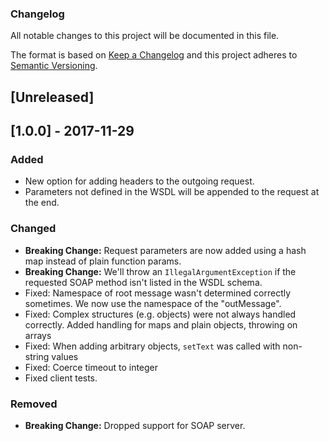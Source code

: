 ### Changelog

All notable changes to this project will be documented in this file.

The format is based on [Keep a Changelog](http://keepachangelog.com/en/1.0.0/)
and this project adheres to [Semantic Versioning](http://semver.org/spec/v2.0.0.html).

## [Unreleased]

## [1.0.0] - 2017-11-29

### Added
-   New option for adding headers to the outgoing request.
-   Parameters not defined in the WSDL will be appended to the request at the
    end.

### Changed
-   **Breaking Change:** Request parameters are now added using a hash map
    instead of plain function params.
-   **Breaking Change:** We'll throw an `IllegalArgumentException` if the
    requested SOAP method isn't listed in the WSDL schema.
-   Fixed: Namespace of root message wasn't determined correctly sometimes. We
    now use the namespace of the "outMessage".
-   Fixed: Complex structures (e.g. objects) were not always handled correctly.
    Added handling for maps and plain objects, throwing on arrays
-   Fixed: When adding arbitrary objects, `setText` was called with non-string
    values
-   Fixed: Coerce timeout to integer
-   Fixed client tests.

### Removed
-   **Breaking Change:** Dropped support for SOAP server.
